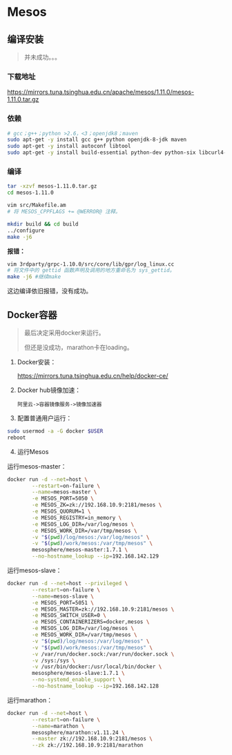 # Mesos

## 编译安装

> 并未成功。。。

### 下载地址

https://mirrors.tuna.tsinghua.edu.cn/apache/mesos/1.11.0/mesos-1.11.0.tar.gz

### 依赖

```sh
# gcc；g++；python >2.6，<3；openjdk8；maven
sudo apt-get -y install gcc g++ python openjdk-8-jdk maven
sudo apt-get -y install autoconf libtool
sudo apt-get -y install build-essential python-dev python-six libcurl4-nss-dev libsasl2-dev libsasl2-modules libapr1-dev libsvn-dev zlib1g-dev iputils-ping
```

### 编译

```sh
tar -xzvf mesos-1.11.0.tar.gz
cd mesos-1.11.0

vim src/Makefile.am
# 将 MESOS_CPPFLAGS += @WERROR@ 注释。

mkdir build && cd build
../configure
make -j6
```

**报错：**

```sh
vim 3rdparty/grpc-1.10.0/src/core/lib/gpr/log_linux.cc
# 将文件中的 gettid 函数声明及调用的地方重命名为 sys_gettid。
make -j6 #继续make
```

这边编译依旧报错，没有成功。

## Docker容器

> 最后决定采用docker来运行。
>
> 但还是没成功，marathon卡在loading。

1. Docker安装：

   https://mirrors.tuna.tsinghua.edu.cn/help/docker-ce/

2. Docker hub镜像加速：

   `阿里云->容器镜像服务->镜像加速器`

3. 配置普通用户运行：

```sh
sudo usermod -a -G docker $USER
reboot
```

4. 运行Mesos

运行mesos-master：

```sh
docker run -d --net=host \
        --restart=on-failure \
        --name=mesos-master \
        -e MESOS_PORT=5050 \
        -e MESOS_ZK=zk://192.168.10.9:2181/mesos \
        -e MESOS_QUORUM=1 \
        -e MESOS_REGISTRY=in_memory \
        -e MESOS_LOG_DIR=/var/log/mesos \
        -e MESOS_WORK_DIR=/var/tmp/mesos \
        -v "$(pwd)/log/mesos:/var/log/mesos" \
        -v "$(pwd)/work/mesos:/var/tmp/mesos" \
        mesosphere/mesos-master:1.7.1 \
        --no-hostname_lookup --ip=192.168.142.129
```

运行mesos-slave：

```sh
docker run -d --net=host --privileged \
        --restart=on-failure \
        --name=mesos-slave \
        -e MESOS_PORT=5051 \
        -e MESOS_MASTER=zk://192.168.10.9:2181/mesos \
        -e MESOS_SWITCH_USER=0 \
        -e MESOS_CONTAINERIZERS=docker,mesos \
        -e MESOS_LOG_DIR=/var/log/mesos \
        -e MESOS_WORK_DIR=/var/tmp/mesos \
        -v "$(pwd)/log/mesos:/var/log/mesos" \
        -v "$(pwd)/work/mesos:/var/tmp/mesos" \
        -v /var/run/docker.sock:/var/run/docker.sock \
        -v /sys:/sys \
        -v /usr/bin/docker:/usr/local/bin/docker \
        mesosphere/mesos-slave:1.7.1 \
        --no-systemd_enable_support \
        --no-hostname_lookup --ip=192.168.142.128
```

运行marathon：

```sh
docker run -d --net=host \
        --restart=on-failure \
        --name=marathon \
        mesosphere/marathon:v1.11.24 \
        --master zk://192.168.10.9:2181/mesos \
        --zk zk://192.168.10.9:2181/marathon
```

